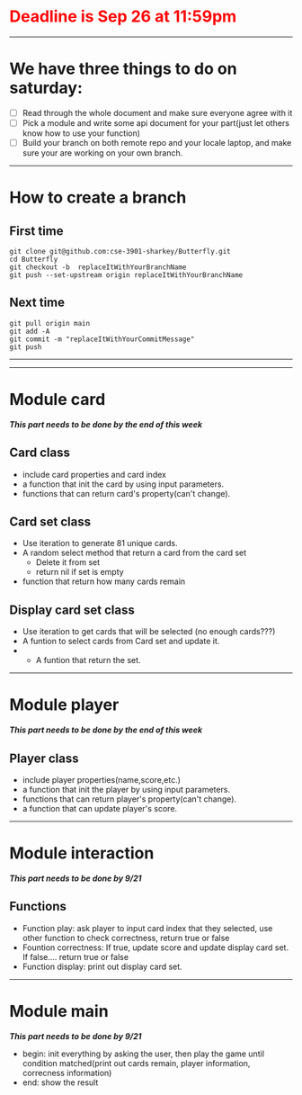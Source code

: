 # <font color=red>Deadline is Sep 26 at 11:59pm</font>
---


# We have three things to do on saturday:
+ [ ] Read through the whole document and make sure everyone agree with it
+ [ ] Pick a module and write some api document for your part(just let others know how to use your function)
+ [ ] Build your branch on both remote repo and your locale laptop, and make sure your are working on your own branch.
---
# How to create a branch
## First time
```
git clone git@github.com:cse-3901-sharkey/Butterfly.git
cd Butterfly
git checkout -b  replaceItWithYourBranchName
git push --set-upstream origin replaceItWithYourBranchName
```
## Next time
```
git pull origin main
git add -A
git commit -m "replaceItWithYourCommitMessage"
git push 
```
---
---
# Module card 

***This part needs to be done by the end of this week***

## Card class
+ include card properties and card index
+ a function that init the card by using input parameters.
+ functions that can return card's property(can't change).

## Card set class
+ Use iteration to generate 81 unique cards.
+ A random select method that return a card from the card set
  + Delete it from set
  + return nil if set is empty
+ function that return how many cards remain

## Display card set class
+ Use iteration to get cards that will be selected (no enough cards???)
+ A funtion to select cards from Card set and update it.
+ + A funtion that return the set.

---
# Module player 
***This part needs to be done by the end of this week***

## Player class
+ include player properties(name,score,etc.)
+ a function that init the player by using input parameters.
+ functions that can return player's property(can't change).
+ a function that can update player's score.
---
# Module interaction 
***This part needs to be done by 9/21***

## Functions
+ Function play: ask player to input card index that they selected, use other function to check correctness, return true or false
+ Fountion correctness: If true, update score and update display card set. If false.... return true or false
+ Function display: print out display card set.
---
# Module main
***This part needs to be done by 9/21***
+ begin: init everything by asking the user, then play the game until condition matched(print out cards remain, player information, correcness information)
+ end: show the result

